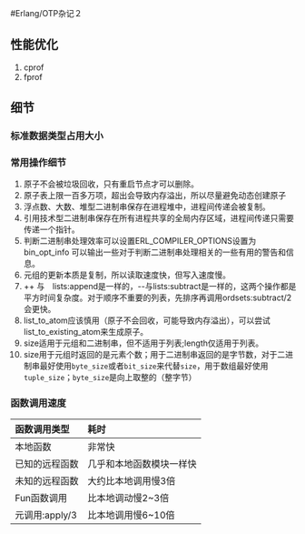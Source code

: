 #Erlang/OTP杂记２

## 性能优化
1. cprof
2. fprof

## 细节

### 标准数据类型占用大小

### 常用操作细节

1. 原子不会被垃圾回收，只有重启节点才可以删除。
2. 原子表上限一百多万项，超出会导致内存溢出，所以尽量避免动态创建原子
3. 浮点数、大数、堆型二进制串保存在进程堆中，进程间传递会被复制。
4. 引用技术型二进制串保存在所有进程共享的全局内存区域，进程间传递只需要传递一个指针。
5. 判断二进制串处理效率可以设置ERL_COMPILER_OPTIONS设置为bin_opt_info 可以输出一些对于判断二进制串处理相关的一些有用的警告和信息。
6. 元组的更新本质是复制，所以读取速度快，但写入速度慢。
7. ++ 与　lists:append是一样的，--与lists:subtract是一样的，这两个操作都是平方时间复杂度。对于顺序不重要的列表，先排序再调用ordsets:subtract/2会更快。
8. list_to_atom应该慎用（原子不会回收，可能导致内存溢出），可以尝试list_to_existing_atom来生成原子。
9. size适用于元组和二进制串，但不适用于列表;length仅适用于列表。
10. size用于元组时返回的是元素个数；用于二进制串返回的是字节数，对于二进制串最好使用`byte_size`或者`bit_size`来代替`size`，用于数组最好使用`tuple_size`；`byte_size`是向上取整的（整字节）

### 函数调用速度

|函数调用类型|耗时|
|:--|:--|
|本地函数|非常快|
|已知的远程函数|几乎和本地函数模块一样快|
|未知的远程函数|大约比本地调用慢3倍|
|Fun函数调用|比本地调动慢2~3倍|
|元调用:apply/3|比本地调用慢6~10倍|

